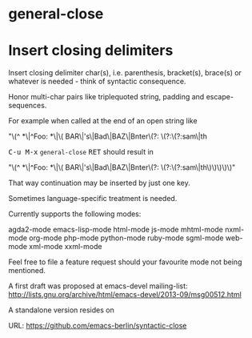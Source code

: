# general-close
Insert closing delimiters
===

Insert closing delimiter char(s), i.e. parenthesis, bracket(s), brace(s) or
whatever is needed - think of syntactic consequence.

Honor multi-char pairs like triplequoted string, padding and
escape-sequences.

For example when called at the end of an open string like

"\\(^ *\\|^Foo: *\\|\\( BAR\\|'s\\|Bad\\|BAZ\\|Bnter\\(?: \\(?:\\(?:sam\\|th

<kbd>C-u M-x</kbd> `general-close` <kbd>RET</kbd> should result in

"\\(^ *\\|^Foo: *\\|\\( BAR\\|'s\\|Bad\\|BAZ\\|Bnter\\(?: \\(?:\\(?:sam\\|th\\)\\)\\)\\)\\)"

That way continuation may be inserted by just one key.

Sometimes language-specific treatment is needed. 

Currently supports the following modes: 

agda2-mode
emacs-lisp-mode 
html-mode 
js-mode 
mhtml-mode 
nxml-mode 
org-mode 
php-mode 
python-mode 
ruby-mode 
sgml-mode 
web-mode 
xml-mode 
xxml-mode

Feel free to file a feature request should your favourite mode not
being mentioned.

A first draft was proposed at emacs-devel mailing-list: 
http://lists.gnu.org/archive/html/emacs-devel/2013-09/msg00512.html 

A standalone version resides on 

URL: https://github.com/emacs-berlin/syntactic-close
